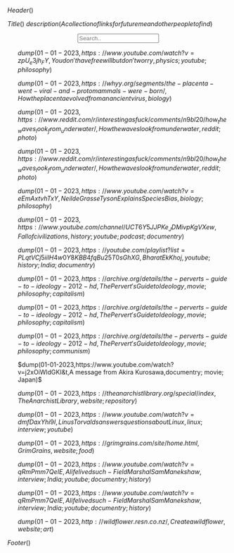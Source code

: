 $Header()$

$Title()$
$description(A collection of links for future me and other people to find)$

<div style="text-align: center;">
<input id="searchBox" placeholder="Search.." oninput="link_search()">
</div>

<div class="link_dump">

<ol>


$dump(01-01-2023,https://www.youtube.com/watch?v=zpU_e3jh_FY,You don't have free will but don't worry,physics; youtube; philosophy)$

$dump(01-01-2023,https://whyy.org/segments/the-placenta-went-viral-and-protomammals-were-born/,How the placenta evolved from an ancient virus,biology)$

$dump(01-01-2023,https://www.reddit.com/r/interestingasfuck/comments/n9bl20/how_the_waves_look_from_underwater/,How the waves look from underwater,reddit; photo)$

$dump(01-01-2023,https://www.reddit.com/r/interestingasfuck/comments/n9bl20/how_the_waves_look_from_underwater/,How the waves look from underwater,reddit; photo)$

$dump(01-01-2023,https://www.youtube.com/watch?v=eEmAxtvhTxY,Neil deGrasse Tyson Explains Species Bias,biology; philosophy)$

$dump(01-01-2023,https://www.youtube.com/channel/UCT6Y5JJPKe_JDMivpKgVXew,Fall of civilizations,history; youtube; podcast; documentry)$

$dump(01-01-2023,https://youtube.com/playlist?list=PLqtVCj5iilH4w0Y8KBB4fqBu25T0sGhXG,Bharat Ek Khoj,youtube; history; India; documentry)$

$dump(01-01-2023,https://archive.org/details/the-perverts-guide-to-ideology-2012-hd,The Pervert's Guide to Ideology,movie; philosophy; capitalism)$

$dump(01-01-2023,https://archive.org/details/the-perverts-guide-to-ideology-2012-hd,The Pervert's Guide to Ideology,movie; philosophy; capitalism)$

$dump(01-01-2023,https://archive.org/details/the-perverts-guide-to-ideology-2012-hd,The Pervert's Guide to Ideology,movie; philosophy; communism)$

$dump(01-01-2023,https://www.youtube.com/watch?v=j2xOiWldGKI&t,A message from Akira Kurosawa,documentry; movie; Japan)$

$dump(01-01-2023,https://theanarchistlibrary.org/special/index,The Anarchist Library,website; repository)$

$dump(01-01-2023,https://www.youtube.com/watch?v=dmfDaxYhi9I,Linus Torvalds answers questions about Linux,linux; interview; youtube)$

$dump(01-01-2023,https://grimgrains.com/site/home.html,Grim Grains,website; food)$

$dump(01-01-2023,https://www.youtube.com/watch?v=qRmPmm7QeIE,A life lived such - Field Marshal Sam Manekshaw,interview; India; youtube; documentry; history)$

$dump(01-01-2023,https://www.youtube.com/watch?v=qRmPmm7QeIE,A life lived such - Field Marshal Sam Manekshaw,interview; India; youtube; documentry; history)$

$dump(01-01-2023,http://wildflower.resn.co.nz/,Create a wildflower,website; art)$


</ol>
</div>

$Footer()$